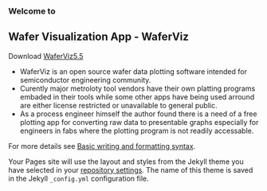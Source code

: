 ### Welcome to
## Wafer Visualization App - WaferViz

Download [WaferViz5.5](https://github.com/lihou0427/hot-ice/blob/main/WaferViz_5.5.exe)

- WaferViz is an open source wafer data plotting software intended for semiconductor engineering community. 
- Curently major metroloty tool vendors have their own platting programs embaded in their tools while some other apps have being used arround are either license restricted or unavailable to general public.
- As a process engineer himself the author found there is a need of a free plotting app for converting raw data to presentable graphs especially for engineers in fabs where the plotting program is not readily accessable. 




For more details see [Basic writing and formatting syntax](https://docs.github.com/en/github/writing-on-github/getting-started-with-writing-and-formatting-on-github/basic-writing-and-formatting-syntax).



Your Pages site will use the layout and styles from the Jekyll theme you have selected in your [repository settings](https://github.com/lihou0427/hot-ice/settings/pages). The name of this theme is saved in the Jekyll `_config.yml` configuration file.








